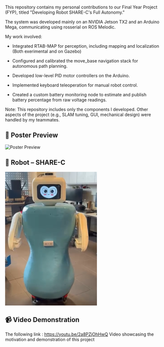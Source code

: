 This repository contains my personal contributions to our Final Year Project (FYP), titled "Developing Robot SHARE-C's Full Autonomy."

The system was developed mainly on an NVIDIA Jetson TX2 and an Arduino Mega, communicating using rosserial on ROS Melodic.

My work involved:

- Integrated RTAB-MAP for perception, including mapping and localization (Both exerimental and on Gazebo)

- Configured and calibrated the move_base navigation stack for autonomous path planning.

- Developed low-level PID motor controllers on the Arduino.

- Implemented keyboard teleoperation for manual robot control.

- Created a custom battery monitoring node to estimate and publish battery percentage from raw voltage readings.

Note: This repository includes only the components I developed. Other aspects of the project (e.g., SLAM tuning, GUI, mechanical design) were handled by my teammates.

## 📌 Poster Preview

<img src="./FYP_Poster.png" alt="Poster Preview" width="500"/>

## 🤖 Robot – SHARE-C

<img src="./sharec_robot.PNG" alt="SHARE-C Robot" width="300"/>

## 📹 Video Demonstration

The following link : https://youtu.be/2a8PZjOhHwQ Video showcasing the motivation and demonstration of this project 
